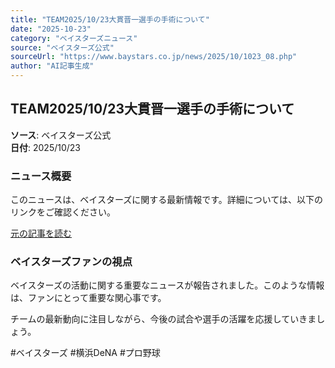 ```yaml
---
title: "TEAM2025/10/23大貫晋一選手の手術について"
date: "2025-10-23"
category: "ベイスターズニュース"
source: "ベイスターズ公式"
sourceUrl: "https://www.baystars.co.jp/news/2025/10/1023_08.php"
author: "AI記事生成"
---
```


## TEAM2025/10/23大貫晋一選手の手術について

**ソース**: ベイスターズ公式  
**日付**: 2025/10/23

### ニュース概要

このニュースは、ベイスターズに関する最新情報です。詳細については、以下のリンクをご確認ください。

[元の記事を読む](https://www.baystars.co.jp/news/2025/10/1023_08.php)

### ベイスターズファンの視点

ベイスターズの活動に関する重要なニュースが報告されました。このような情報は、ファンにとって重要な関心事です。

チームの最新動向に注目しながら、今後の試合や選手の活躍を応援していきましょう。

#ベイスターズ #横浜DeNA #プロ野球
